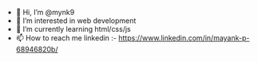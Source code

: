 - 👋 Hi, I’m @mynk9
- 👀 I’m interested in web development
- 🌱 I’m currently learning html/css/js
- 📫 How to reach me linkedin :- https://www.linkedin.com/in/mayank-p-68946820b/

<!---
mynk9/mynk9 is a ✨ special ✨ repository because its `README.md` (this file) appears on your GitHub profile.
You can click the Preview link to take a look at your changes.
--->
